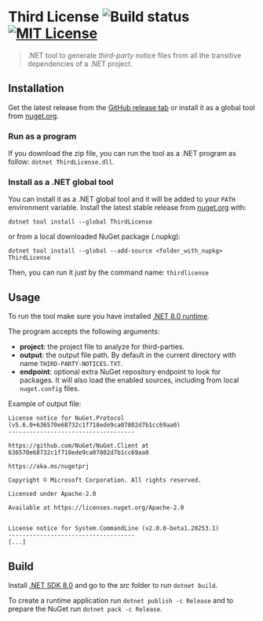 # Third License ![Build status](https://github.com/pleonex/ThirdLicense/workflows/Build/badge.svg?branch=main) [![MIT License](https://img.shields.io/badge/license-MIT-blue.svg?style=flat)](https://choosealicense.com/licenses/mit/)

> .NET tool to generate _third-party_ notice files from all the transitive
> dependencies of a .NET project.

## Installation

Get the latest release from the
[GitHub release tab](https://github.com/pleonex/ThirdLicense/releases) or
install it as a global tool from
[nuget.org](https://www.nuget.org/packages/ThirdLicense).

### Run as a program

If you download the zip file, you can run the tool as a .NET program as follow:
`dotnet ThirdLicense.dll`.

### Install as a .NET global tool

You can install it as a .NET global tool and it will be added to your `PATH`
environment variable. Install the latest stable release from
[nuget.org](https://www.nuget.org/packages/ThirdLicense) with:

```text
dotnet tool install --global ThirdLicense
```

or from a local downloaded NuGet package (.nupkg):

```text
dotnet tool install --global --add-source <folder_with_nupkg> ThirdLicense
```

Then, you can run it just by the command name: `thirdlicense`

## Usage

To run the tool make sure you have installed
[.NET 8.0 runtime](https://dotnet.microsoft.com/download/dotnet/8.0).

The program accepts the following arguments:

- **project**: the project file to analyze for third-parties.
- **output**: the output file path. By default in the current directory with
  name `THIRD-PARTY-NOTICES.TXT`.
- **endpoint**: optional extra NuGet repository endpoint to look for packages.
  It will also load the enabled sources, including from local `nuget.config`
  files.

Example of output file:

```text
License notice for NuGet.Protocol (v5.6.0+636570e68732c1f718ede9ca07802d7b1cc69aa0)
------------------------------------

https://github.com/NuGet/NuGet.Client at 636570e68732c1f718ede9ca07802d7b1cc69aa0

https://aka.ms/nugetprj

Copyright © Microsoft Corporation. All rights reserved.

Licensed under Apache-2.0

Available at https://licenses.nuget.org/Apache-2.0


License notice for System.CommandLine (v2.0.0-beta1.20253.1)
------------------------------------
[...]
```

## Build

Install [.NET SDK 8.0](https://dotnet.microsoft.com/download/dotnet/8.0) and go
to the _src_ folder to run `dotnet build`.

To create a runtime application run `dotnet publish -c Release` and to prepare
the NuGet run `dotnet pack -c Release`.
